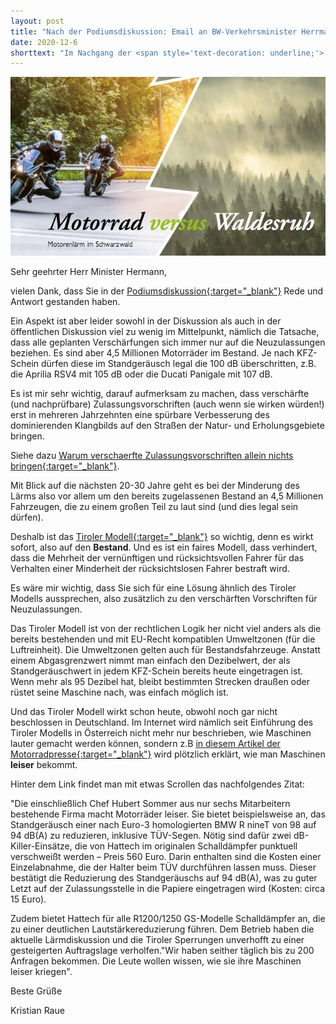 ```yaml
---
layout: post
title: "Nach der Podiumsdiskussion: Email an BW-Verkehrsminister Herrmann"
date: 2020-12-6
shorttext: "Im Nachgang der <span style='text-decoration: underline;'>[Podiumsdiskussion](https://vm.baden-wuerttemberg.de/index.php?id=18123){:target='_blank'}</span> am 26.11.2020 zum Thema Motorradlärm mit Verkehrsminister Winfried Hermann sowie dem Lärmschutzbeauftragten des Landes, Thomas Marwein sowie weiteren Akteuren, habe ich das folgende E-Mail an den Verkehrsminister gesendet, das bislang leider noch unbeantwortet blieb."
---
```


<img src="/assets/images/motorradvswaldesruh.jpg" alt="Grafik" title="" />

Sehr geehrter Herr Minister Hermann,

vielen Dank, dass Sie in der <span style="text-decoration: underline;">[Podiumsdiskussion](https://vm.baden-wuerttemberg.de/index.php?id=18123){:target="_blank"}</span> Rede und Antwort gestanden haben.

Ein Aspekt ist aber leider sowohl in der Diskussion als auch in der öffentlichen Diskussion viel zu wenig im Mittelpunkt, nämlich die Tatsache, dass alle geplanten Verschärfungen sich immer nur auf die Neuzulassungen beziehen. Es sind aber 4,5 Millionen Motorräder im Bestand. Je nach KFZ-Schein dürfen diese im Standgeräusch legal die 100 dB überschritten, z.B. die Aprilia RSV4 mit 105 dB oder die Ducati Panigale mit 107 dB.

Es ist mir sehr wichtig, darauf aufmerksam zu machen, dass verschärfte (und nachprüfbare) Zulassungsvorschriften (auch wenn sie wirken würden!) erst in mehreren Jahrzehnten eine spürbare Verbesserung des dominierenden Klangbilds auf den Straßen der Natur- und Erholungsgebiete bringen.

Siehe dazu <span style="text-decoration: underline;">[Warum verschaerfte Zulassungsvorschriften allein nichts bringen](https://www.rettet-die-stille.de/2020/09/14/warum-verschaerfte-zulassungsvorschriften-allein-nichts-bringen.html){:target="_blank"}</span>.

Mit Blick auf die nächsten 20-30 Jahre geht es bei der Minderung des Lärms also vor allem um den bereits zugelassenen Bestand an 4,5 Millionen Fahrzeugen, die zu einem großen Teil zu laut sind (und dies legal sein dürfen).

Deshalb ist das <span style="text-decoration: underline;">[Tiroler Modell](https://www.rettet-die-stille.de/2020/08/03/was-gegen-motorradlaerm-helfen-wuerde-und-was-nicht.html#tiroler_modell){:target="_blank"}</span> so wichtig, denn es wirkt sofort, also auf den <b>Bestand</b>. Und es ist ein faires Modell, dass verhindert, dass die Mehrheit der vernünftigen und rücksichtsvollen Fahrer für das Verhalten einer Minderheit der rücksichtslosen Fahrer bestraft wird. 

Es wäre mir wichtig, dass Sie sich für eine Lösung ähnlich des Tiroler Modells aussprechen, also zusätzlich zu den verschärften Vorschriften für Neuzulassungen. 

Das Tiroler Modell ist von der rechtlichen Logik her nicht viel anders als die bereits bestehenden und mit EU-Recht kompatiblen Umweltzonen (für die Luftreinheit). Die Umweltzonen gelten auch für Bestandsfahrzeuge. Anstatt einem Abgasgrenzwert nimmt man einfach den Dezibelwert, der als Standgeräuschwert in jedem KFZ-Schein bereits heute eingetragen ist. Wenn mehr als 95 Dezibel hat, bleibt bestimmten Strecken draußen oder rüstet seine Maschine nach, was einfach möglich ist.

Und das Tiroler Modell wirkt schon heute, obwohl noch gar nicht beschlossen in Deutschland. Im Internet wird nämlich seit Einführung des Tiroler Modells in Österreich nicht mehr nur beschrieben, wie Maschinen lauter gemacht werden können, sondern z.B <span style="text-decoration: underline;">[in diesem Artikel der Motorradpresse](https://www.motorradonline.de/ratgeber/laermfahrverbot-oesterreich-tirol-betroffene-modelle/ ){:target="_blank"}</span> wird plötzlich erklärt, wie man Maschinen <b>leiser</b> bekommt.

Hinter dem Link findet man mit etwas Scrollen das nachfolgendes Zitat:

"Die einschließlich Chef Hubert Sommer aus nur sechs Mitarbeitern bestehende Firma macht Motorräder leiser. Sie bietet beispielsweise an, das Standgeräusch einer nach Euro-3 homologierten BMW R nineT von 98 auf 94 dB(A) zu reduzieren, inklusive TÜV-Segen. Nötig sind dafür zwei dB-Killer-Einsätze, die von Hattech im originalen Schalldämpfer punktuell verschweißt werden – Preis 560 Euro. Darin enthalten sind die Kosten einer Einzelabnahme, die der Halter beim TÜV durchführen lassen muss. Dieser bestätigt die Reduzierung des Standgeräuschs auf 94 dB(A), was zu guter Letzt auf der Zulassungsstelle in die Papiere eingetragen wird (Kosten: circa 15 Euro). 

Zudem bietet Hattech für alle R1200/1250 GS-Modelle Schalldämpfer an, die zu einer deutlichen Lautstärkereduzierung führen. Dem Betrieb haben die aktuelle Lärmdiskussion und die Tiroler Sperrungen unverhofft zu einer gesteigerten Auftragslage verholfen."Wir haben seither täglich bis zu 200 Anfragen bekommen. Die Leute wollen wissen, wie sie ihre Maschinen leiser kriegen".

Beste Grüße

Kristian Raue



 




